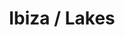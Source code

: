 ---
ee_id_thing: '4354'
site: '1'
type: '2'
inv_num: 2016-034
add_credit:
url: 2016-034-ibiza-lakes
title: Ibiza / Lakes
year: '2016'
display_year: '2016'
medium: 1920x1080 H.264/MPEG-4 Part 10 looped digital file (from 11 lossless TIFS),
  media player, 65–75” flatscreen, armature, various cables
dims: Dimensions variable
pitch:
ps:
live_url:
youtube:
related_code:
imgs: ibiza-lakes-2016-034-full-database-JH.jpg
subheading:
download:
commission:
related:
layout: things-i-made
---